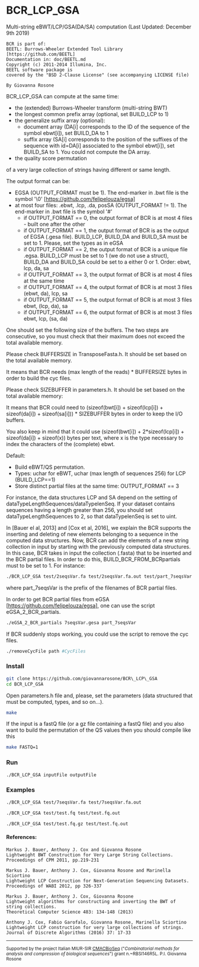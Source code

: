 # BCR_LCP_GSA

Multi-string eBWT/LCP/GSA(DA/SA) computation
(Last Updated: December 9th 2019)

    BCR is part of:
    BEETL: Burrows-Wheeler Extended Tool Library
    [https://github.com/BEETL]
    Documentation in: doc/BEETL.md
    Copyright (c) 2011-2014 Illumina, Inc.
    BEETL software package is
    covered by the "BSD 2-Clause License" (see accompanying LICENSE file)
       
    By Giovanna Rosone
   
   

BCR_LCP_GSA can compute at the same time:

- the (extended) Burrows-Wheeler transform (multi-string BWT)
- the longest common prefix array (optional, set BUILD_LCP to 1)
- the generalize suffix array (optional):
    - document array (DA[i] corresponds to the ID of the sequence of the symbol ebwt[i]), set BUILD_DA to 1
    - suffix array (SA[i] corresponds to the position of the suffixes of the sequence with id=DA[i] associated to the symbol ebwt[i]), set BUILD_SA to 1. You could not compute the DA array.
- the quality score permutation
    
of a very large collection of strings having different or same length. 

The output format can be:
- EGSA (OUTPUT_FORMAT must be 1). The end-marker in .bwt file is the symbol '\0' [https://github.com/felipelouza/egsa]
- at most four files: .ebwt, .lcp, .da, posSA (OUTPUT_FORMAT != 1). The end-marker in .bwt file is the symbol '#'
    - if OUTPUT_FORMAT == 0, the output format of BCR is at most 4 files - built one after the other
    - if OUTPUT_FORMAT == 1, the output format of BCR is as the output of EGSA (.gesa file). BUILD_LCP, BUILD_DA and BUILD_SA must be set to 1. Please, set the types as in eGSA
    - if OUTPUT_FORMAT == 2, the output format of BCR is a unique file .egsa. BUILD_LCP must be set to 1 (we do not use a struct), BUILD_DA and BUILD_SA could be set to a either 0 or 1.  Order: ebwt, lcp, da, sa
    - if OUTPUT_FORMAT == 3, the output format of BCR is at most 4 files at the same time
    - if OUTPUT_FORMAT == 4, the output format of BCR is at most 3 files (ebwt, da), lcp, sa
    - if OUTPUT_FORMAT == 5, the output format of BCR is at most 3 files ebwt, (lcp, da), sa
    - if OUTPUT_FORMAT == 6, the output format of BCR is at most 3 files ebwt, lcp, (sa, da)


One should set the following size of the buffers. 
The two steps are consecutive, so you must check that their maximum does not exceed the total available memory.

Please check BUFFERSIZE in TransposeFasta.h. It should be set based on the total available memory.

It means that BCR needs (max length of the reads) * BUFFERSIZE bytes in order to build the cyc files.

Please check SIZEBUFFER in parameters.h. It should be set based on the total available memory:

It means that BCR could need to (sizeof(bwt[i]) + sizeof(lcp[i]) + sizeof(da[i]) + sizeof(sa[i])) * SIZEBUFFER bytes in order to keep the I/O buffers.

You also keep in mind that it could use (sizeof(bwt[i]) + 2*sizeof(lcp[i]) + sizeof(da[i]) + sizeof(x)) bytes per text, where x is the type necessary to index the characters of the (complete) ebwt.


Default:
- Build eBWT/QS permutation.
- Types: uchar for eBWT, uchar (max length of sequences 256) for LCP (BUILD_LCP==1)  
- Store distinct partial files at the same time: OUTPUT_FORMAT == 3

For instance, the data structures LCP and SA depend on the setting of dataTypeLengthSequences/dataTypelenSeq.
If your dataset contains sequences having a length greater than 256, you should set dataTypeLengthSequences to 2, so that dataTypelenSeq is set to uint. 

In [Bauer el al, 2013] and [Cox et al, 2016], we explain the BCR supports the inserting and deleting of new elements belonging to a sequence in the computed data structures. 
Now, BCR can add the elements of a new string collection in input by starting with the previously computed data structures. 
In this case, BCR takes in input the collection (.fasta) that to be inserted and the BCR partial files.
In order to do this, BUILD_BCR_FROM_BCRpartials must to be set to 1.
For instance:
```sh
./BCR_LCP_GSA test/2seqsVar.fa test/2seqsVar.fa.out test/part_7seqsVar
```
where part_7seqsVar is the prefix of the filenames of BCR partial files.

In order to get BCR partial files from eGSA [https://github.com/felipelouza/egsa], one can use the script eGSA_2_BCR_partials.
```sh
./eGSA_2_BCR_partials 7seqsVar.gesa part_7seqsVar
```


If BCR suddenly stops working, you could use the script to remove the cyc files.
```sh
./removeCycFile path #CycFiles
```

### Install

```sh
git clone https://github.com/giovannarosone/BCR\_LCP\_GSA
cd BCR_LCP_GSA
```
Open parameters.h file and, please, set the parameters (data structured that must be computed, types, and so on...).

```sh
make
```

If the input is a fastQ file (or a gz file containing a fastQ file) and you also want to build the permutation of the QS values then you should compile like this
```sh
make FASTQ=1
```

### Run
```sh
./BCR_LCP_GSA inputFile outputFile
```

### Examples
```sh
./BCR_LCP_GSA test/7seqsVar.fa test/7seqsVar.fa.out
```

```sh
./BCR_LCP_GSA test/test.fq test/test.fq.out
```

```sh
./BCR_LCP_GSA test/test.fq.gz test/test.fq.out
```


#### References:

    Markus J. Bauer, Anthony J. Cox and Giovanna Rosone
    Lightweight BWT Construction for Very Large String Collections.
    Proceedings of CPM 2011, pp.219-231
    
    Markus J. Bauer, Anthony J. Cox, Giovanna Rosone and Marinella Sciortino
    Lightweight LCP Construction for Next-Generation Sequencing Datasets. 
    Proceedings of WABI 2012, pp 326-337
 
    Markus J. Bauer, Anthony J. Cox, Giovanna Rosone 
    Lightweight algorithms for constructing and inverting the BWT of string collections. 
    Theoretical Computer Science 483: 134-148 (2013)
     
    Anthony J. Cox, Fabio Garofalo, Giovanna Rosone, Marinella Sciortino
    Lightweight LCP construction for very large collections of strings. 
    Journal of Discrete Algorithms (2016) 37: 17-33


---
<small> Supported by the project Italian MIUR-SIR [CMACBioSeq][240fb5f5] ("_Combinatorial methods for analysis and compression of biological sequences_") grant n.~RBSI146R5L. P.I. Giovanna Rosone</small>

[240fb5f5]: http://pages.di.unipi.it/rosone/CMACBioSeq.html
